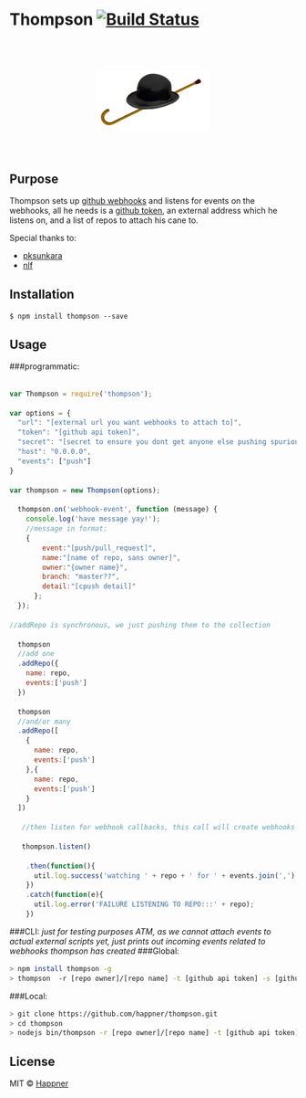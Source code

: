 # Thompson [![Build Status](https://travis-ci.org/happner/thompson.svg?branch=master)](https://travis-ci.org/happner/thompson)

<h1 align="center">
  <br>
  <img width="200" src="media/logo.png">
  <br>
  <br>
</h1>


## Purpose

Thompson sets up [github webhooks](https://developer.github.com/webhooks/) and listens for events on the webhooks, all he needs is a [github token](https://github.com/settings/tokens/new), an external address which he listens on, and a list of repos to attach his cane to.

Special thanks to:
 - [pksunkara](https://github.com/pksunkara/octonode)
 - [nlf](https://github.com/nlf/node-github-hook)

## Installation

```
$ npm install thompson --save
```

## Usage

###programmatic:

```javascript

var Thompson = require('thompson');

var options = {
  "url": "[external url you want webhooks to attach to]",
  "token": "[github api token]",
  "secret": "[secret to ensure you dont get anyone else pushing spurious events]",
  "host": "0.0.0.0",
  "events": ["push"]
}

var thompson = new Thompson(options);

  thompson.on('webhook-event', function (message) {
    console.log('have message yay!');
    //message in format:
    {
        event:"[push/pull_request]",
        name:"[name of repo, sans owner]",
        owner:"{owner name}",
        branch: "master??",
        detail:"[cpush detail]"
      };
  });

//addRepo is synchronous, we just pushing them to the collection

  thompson
  //add one
  .addRepo({
    name: repo,
    events:['push']
  })

  thompson
  //and/or many
  .addRepo([
    {
      name: repo,
      events:['push']
    },{
      name: repo,
      events:['push']
    }
  ])

   //then listen for webhook callbacks, this call will create webhooks if the dont already exist, and receive a test message if they are being newly created

   thompson.listen()

    .then(function(){
      util.log.success('watching ' + repo + ' for ' + events.join(',') + ' event(s) on url ' + url);
    })
    .catch(function(e){
      util.log.error('FAILURE LISTENING TO REPO:::' + repo);
    })

```

###CLI:
*just for testing purposes ATM, as we cannot attach events to actual external scripts yet, just prints out incoming events related to webhooks thompson has created*
###Global:
```bash
> npm install thompson -g
> thompson  -r [repo owner]/[repo name] -t [github api token] -s [github webhooks secret] -u [url, not https yet] -e [events comma separated, ie:push,pull_request]
```

###Local:
```bash
> git clone https://github.com/happner/thompson.git
> cd thompson
> nodejs bin/thompson -r [repo owner]/[repo name] -t [github api token] -s [github webhooks secret] -u [url, not https yet] -e [events comma separated, ie:push,pull_request]
```

## License

MIT © [Happner](https://github.com/happner)
